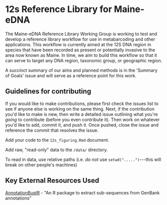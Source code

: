 # 12s Reference Library for Maine-eDNA

The Maine-eDNA Reference Library Working Group is working to test and develop a reference library workflow for use in metabarcoding and other applications. This workflow is currently aimed at the 12S DNA region in species that have been recorded as present or potentially invasive to the area now known as Maine. In time, we aim to build this workflow so that it can serve to target any DNA region, taxonomic group, or geographic region.

A succinct summary of our aims and planned methods is in the 'Summary of Goals' issue and will serve as a reference point for this work.


## Guidelines for contributing

If you would like to make contributions, please first check the issues list to see if anyone else is working on the same thing.  Next, if the contribution you'd like to make is new, then write a detailed issue outlining what you're *going* to contribute (before you even contribute it). Then work on whatever you'd like to add, commit it, and push it.  Once pushed, close the issue and reference the commit that resolves the issue.

Add your code to the `12s_figuring.Rmd` document.

Add raw, "read-only" data to the `/data/` directory.  

To read in data, use relative paths (i.e. *do not* use `setwd(".....")`---this will break on other people's machines)

## Key External Resources Used

[AnnotationBustR](https://github.com/sborstein/AnnotationBustR) - "An R package to extract sub-sequences from GenBank annotations"
